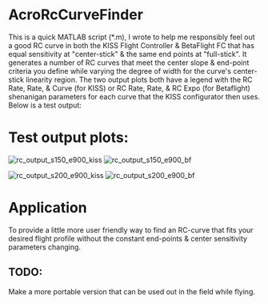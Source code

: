 # AcroRcCurveFinder

This is a quick MATLAB script (*.m), I wrote to help me responsibly feel out a good RC curve in both the KISS Flight Controller & BetaFlight FC that has equal sensitivity at "center-stick" & the same end points at "full-stick". It generates a number of RC curves that meet the center slope & end-point criteria you define while varying the degree of width for the curve's center-stick linearity region. The two output plots both have a legend with the RC Rate, Rate, & Curve (for KISS) or RC Rate, Rate, & RC Expo (for Betaflight) shenanigan parameters for each curve that the KISS configurator then uses. Below is a test output:

# Test output plots:
![rc_output_s150_e900_kiss](https://cloud.githubusercontent.com/assets/3208983/23920119/68812a6a-08c7-11e7-8380-17765a2cec84.jpg)
![rc_output_s150_e900_bf](https://cloud.githubusercontent.com/assets/3208983/23920120/688fe58c-08c7-11e7-9e19-0817772e8b2c.jpg)

![rc_output_s200_e900_kiss](https://cloud.githubusercontent.com/assets/3208983/23920122/68a18846-08c7-11e7-9be5-86a71b1b6ca1.jpg)
![rc_output_s200_e900_bf](https://cloud.githubusercontent.com/assets/3208983/23920121/689d247c-08c7-11e7-83ab-0b99de04b098.jpg)

# Application
To provide a little more user friendly way to find an RC-curve that fits your desired flight profile without the constant end-points & center sensitivity parameters changing. 

## TODO:
Make a more portable version that can be used out in the field while flying. 
